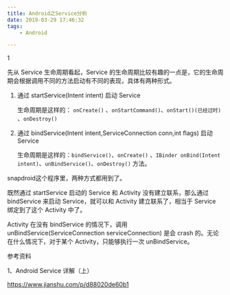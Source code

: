 ```yaml
---
title: Android之Service分析
date: 2019-03-29 17:46:32
tags:
	- Android

---
```




1

先从 Service 生命周期看起，Service 的生命周期比较有趣的一点是，它的生命周期会根据调用不同的方法启动有不同的表现，具体有两种形式。



1. 通过 startService(Intent intent) 启动 Service

   生命周期是这样的： `onCreate()`  、`onStartCommand()`、`onStart()(已经过时)` 、`onDestroy()`

2. 通过 bindService(Intent intent,ServiceConnection conn,int flags) 启动 Service

   生命周期是这样的：`bindService()`、`onCreate()` 、`IBinder onBind(Intent intent)`、`unBindService()`、`onDestroy()` 方法。

snapdroid这个程序里，两种方式都用到了。

既然通过 startService 启动的 Service 和 Activity 没有建立联系，那么通过 bindService 来启动 Service，就可以和 Activity 建立联系了，相当于 Service 绑定到了这个 Activity 中了。

Activity 在没有 bindService 的情况下，调用 unBindService(ServiceConnection serviceConnection) 是会 crash 的。无论在什么情况下，对于某个 Activity，只能够执行一次 unBindService。



参考资料

1、Android Service 详解（上）

https://www.jianshu.com/p/d88020de60b1